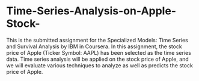 # Time-Series-Analysis-on-Apple-Stock-
This is the submitted assignment for the Specialized Models: Time Series and Survival Analysis by IBM in Coursera. In this assignment, the stock price of Apple (Ticker Symbol: AAPL) has been selected as the time series data. Time series analysis will be applied on the stock price of Apple, and we will evaluate various techniques to analyze as well as predicts the stock price of Apple.
